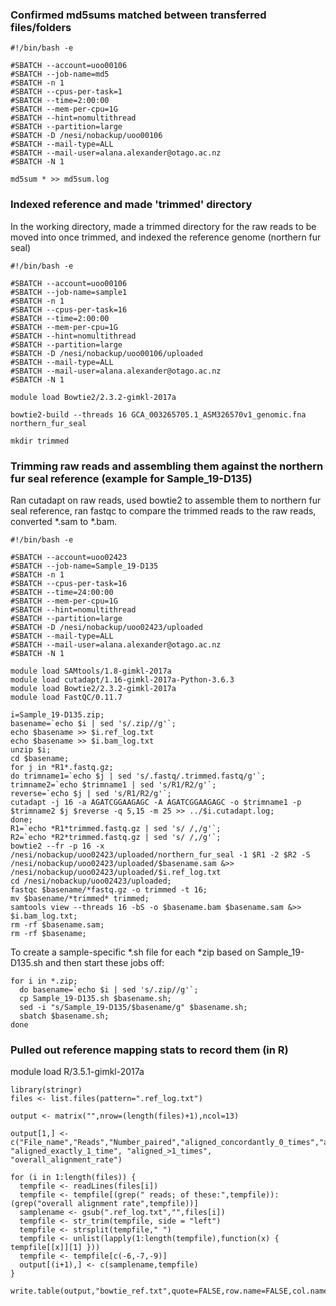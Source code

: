 ### Confirmed md5sums matched between transferred files/folders
```
#!/bin/bash -e

#SBATCH --account=uoo00106
#SBATCH --job-name=md5
#SBATCH -n 1
#SBATCH --cpus-per-task=1
#SBATCH --time=2:00:00
#SBATCH --mem-per-cpu=1G
#SBATCH --hint=nomultithread
#SBATCH --partition=large
#SBATCH -D /nesi/nobackup/uoo00106
#SBATCH --mail-type=ALL
#SBATCH --mail-user=alana.alexander@otago.ac.nz
#SBATCH -N 1

md5sum * >> md5sum.log
```

### Indexed reference and made 'trimmed' directory
In the working directory, made a trimmed directory for the raw reads to be moved into once trimmed, and indexed the reference genome (northern fur seal)
```
#!/bin/bash -e

#SBATCH --account=uoo00106
#SBATCH --job-name=sample1
#SBATCH -n 1
#SBATCH --cpus-per-task=16
#SBATCH --time=2:00:00
#SBATCH --mem-per-cpu=1G
#SBATCH --hint=nomultithread
#SBATCH --partition=large
#SBATCH -D /nesi/nobackup/uoo00106/uploaded
#SBATCH --mail-type=ALL
#SBATCH --mail-user=alana.alexander@otago.ac.nz
#SBATCH -N 1

module load Bowtie2/2.3.2-gimkl-2017a

bowtie2-build --threads 16 GCA_003265705.1_ASM326570v1_genomic.fna northern_fur_seal

mkdir trimmed
```

### Trimming raw reads and assembling them against the northern fur seal reference (example for Sample_19-D135)
Ran cutadapt on raw reads, used bowtie2 to assemble them to northern fur seal reference, ran fastqc to compare the trimmed reads to the raw reads, converted \*.sam to \*.bam.
```
#!/bin/bash -e

#SBATCH --account=uoo02423
#SBATCH --job-name=Sample_19-D135
#SBATCH -n 1
#SBATCH --cpus-per-task=16
#SBATCH --time=24:00:00
#SBATCH --mem-per-cpu=1G
#SBATCH --hint=nomultithread
#SBATCH --partition=large
#SBATCH -D /nesi/nobackup/uoo02423/uploaded 
#SBATCH --mail-type=ALL
#SBATCH --mail-user=alana.alexander@otago.ac.nz
#SBATCH -N 1

module load SAMtools/1.8-gimkl-2017a
module load cutadapt/1.16-gimkl-2017a-Python-3.6.3
module load Bowtie2/2.3.2-gimkl-2017a
module load FastQC/0.11.7

i=Sample_19-D135.zip;
basename=`echo $i | sed 's/.zip//g'`;
echo $basename >> $i.ref_log.txt
echo $basename >> $i.bam_log.txt
unzip $i;
cd $basename;
for j in *R1*.fastq.gz;
do trimname1=`echo $j | sed 's/.fastq/.trimmed.fastq/g'`;
trimname2=`echo $trimname1 | sed 's/R1/R2/g'`;
reverse=`echo $j | sed 's/R1/R2/g'`;
cutadapt -j 16 -a AGATCGGAAGAGC -A AGATCGGAAGAGC -o $trimname1 -p $trimname2 $j $reverse -q 5,15 -m 25 >> ../$i.cutadapt.log;
done;
R1=`echo *R1*trimmed.fastq.gz | sed 's/ /,/g'`;
R2=`echo *R2*trimmed.fastq.gz | sed 's/ /,/g'`;
bowtie2 --fr -p 16 -x /nesi/nobackup/uoo02423/uploaded/northern_fur_seal -1 $R1 -2 $R2 -S /nesi/nobackup/uoo02423/uploaded/$basename.sam &>> /nesi/nobackup/uoo02423/uploaded/$i.ref_log.txt
cd /nesi/nobackup/uoo02423/uploaded;
fastqc $basename/*fastq.gz -o trimmed -t 16;
mv $basename/*trimmed* trimmed;
samtools view --threads 16 -bS -o $basename.bam $basename.sam &>> $i.bam_log.txt;
rm -rf $basename.sam; 
rm -rf $basename;
```
To create a sample-specific \*.sh file for each \*zip based on Sample_19-D135.sh and then start these jobs off:
```
for i in *.zip; 
  do basename=`echo $i | sed 's/.zip//g'`;
  cp Sample_19-D135.sh $basename.sh;
  sed -i "s/Sample_19-D135/$basename/g" $basename.sh;
  sbatch $basename.sh;
done  
```
### Pulled out reference mapping stats to record them (in R)
module load R/3.5.1-gimkl-2017a
```
library(stringr)
files <- list.files(pattern=".ref_log.txt")
                
output <- matrix("",nrow=(length(files)+1),ncol=13)

output[1,] <- c("File_name","Reads","Number_paired","aligned_concordantly_0_times","aligned_concordantly_exactly_1_time","aligned_concordantly_>1_times","aligned_discordantly_1_time","aligned_0_times_concordantly_or_discordantly","aligned_0_times_concordantly_or_discordantly_single_read_count","single_read_aligned_0_times", "aligned_exactly_1_time", "aligned_>1_times", "overall_alignment_rate")

for (i in 1:length(files)) {
  tempfile <- readLines(files[i])
  tempfile <- tempfile[(grep(" reads; of these:",tempfile)):(grep("overall alignment rate",tempfile))]
  samplename <- gsub(".ref_log.txt","",files[i])
  tempfile <- str_trim(tempfile, side = "left")
  tempfile <- strsplit(tempfile," ")
  tempfile <- unlist(lapply(1:length(tempfile),function(x) { tempfile[[x]][1] }))
  tempfile <- tempfile[c(-6,-7,-9)]
  output[(i+1),] <- c(samplename,tempfile)
}
  
write.table(output,"bowtie_ref.txt",quote=FALSE,row.name=FALSE,col.name=FALSE)  
```
